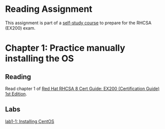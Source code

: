 # Reading Assignment
This assignment is part of a [self-study course](../README.md) to prepare for the RHCSA (EX200) exam.
# Chapter 1: Practice manually installing the OS

## Reading
Read chapter 1 of [Red Hat RHCSA 8 Cert Guide: EX200 (Certification Guide) 1st Edition](https://www.amazon.com/Red-RHCSA-Cert-Guide-Certification-dp-0135938139/dp/0135938139).
## Labs
[lab1-1: Installing CentOS](lab1-1.md)</br>
